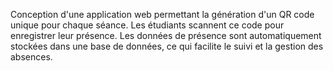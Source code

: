 Conception d'une application web permettant la génération d'un QR code unique pour chaque séance. Les étudiants scannent ce code pour enregistrer leur présence. Les données de présence sont automatiquement stockées dans une base de données, ce qui facilite le suivi et la gestion des absences.
